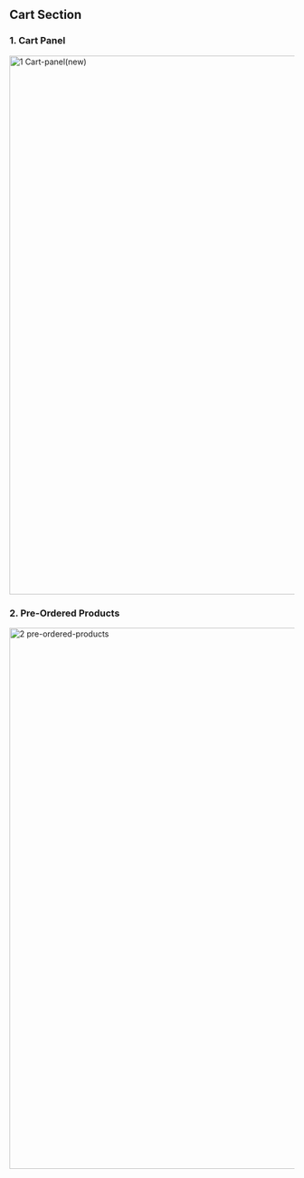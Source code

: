 ## Cart Section

### 1. Cart Panel  
<img width="952" alt="1 Cart-panel(new)" src="https://github.com/user-attachments/assets/feff5e32-af6d-4c6b-a5c1-12698cd98eb5" />


### 2. Pre-Ordered Products
<img width="956" alt="2 pre-ordered-products" src="https://github.com/user-attachments/assets/2c43790a-eb82-41cf-96a6-7da72bd10a10" />
